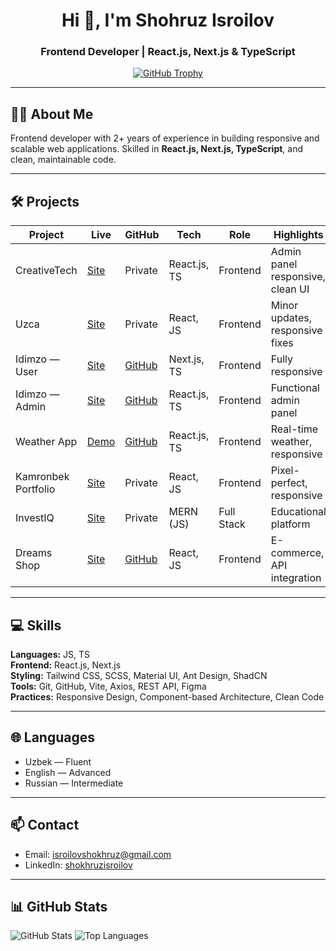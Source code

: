 <h1 align="center">Hi 👋, I'm Shohruz Isroilov</h1>
<h3 align="center">Frontend Developer | React.js, Next.js & TypeScript</h3>

<p align="center">
  <a href="https://github-profile-trophy.vercel.app/?username=shokhruzisroilov">
    <img src="https://github-profile-trophy.vercel.app/?username=shokhruzisroilov" alt="GitHub Trophy" />
  </a>
</p>

---

## 👨‍💻 About Me
Frontend developer with 2+ years of experience in building responsive and scalable web applications. Skilled in **React.js, Next.js, TypeScript**, and clean, maintainable code.  

---

## 🛠 Projects

| Project | Live | GitHub | Tech | Role | Highlights |
|---------|------|--------|------|------|-----------|
| CreativeTech | [Site](https://creativetech.uz/) | Private | React.js, TS | Frontend | Admin panel responsive, clean UI |
| Uzca | [Site](https://uzca.uz/) | Private | React, JS | Frontend | Minor updates, responsive fixes |
| Idimzo — User | [Site](https://idimzo.uz/) | [GitHub](https://github.com/shokhruzisroilov/idimzo_user_site.git) | Next.js, TS | Frontend | Fully responsive |
| Idimzo — Admin | [Site](https://idimzo.uz/) | [GitHub](https://github.com/shokhruzisroilov/idimzo_adminpanel.git) | React.js, TS | Frontend | Functional admin panel |
| Weather App | [Demo](https://weather-app-tau-pied-42.vercel.app) | [GitHub](https://github.com/shokhruzisroilov/weather_app) | React.js, TS | Frontend | Real-time weather, responsive |
| Kamronbek Portfolio | [Site](https://kamronbek.design) | Private | React, JS | Frontend | Pixel-perfect, responsive |
| InvestIQ | [Site](https://investiq.uz) | Private | MERN (JS) | Full Stack | Educational platform |
| Dreams Shop | [Site](https://dreams-shop.vercel.app/) | [GitHub](https://github.com/shokhruzisroilov/dream-shop-e-commerse.git) | React, JS | Frontend | E-commerce, API integration |

---

## 💻 Skills
**Languages:** JS, TS  
**Frontend:** React.js, Next.js  
**Styling:** Tailwind CSS, SCSS, Material UI, Ant Design, ShadCN  
**Tools:** Git, GitHub, Vite, Axios, REST API, Figma  
**Practices:** Responsive Design, Component-based Architecture, Clean Code  

---

## 🌐 Languages
- Uzbek — Fluent  
- English — Advanced  
- Russian — Intermediate  

---

## 📫 Contact
- Email: isroilovshokhruz@gmail.com  
- LinkedIn: [shokhruzisroilov](https://www.linkedin.com/in/shokhruzisroilov/)  

---

## 📊 GitHub Stats
<p align="left">
  <img src="https://github-readme-stats.vercel.app/api?username=shokhruzisroilov&show_icons=true&theme=radical" alt="GitHub Stats" />
  <img src="https://github-readme-stats.vercel.app/api/top-langs?username=shokhruzisroilov&show_icons=true&layout=compact&theme=radical" alt="Top Languages" />
</p>
